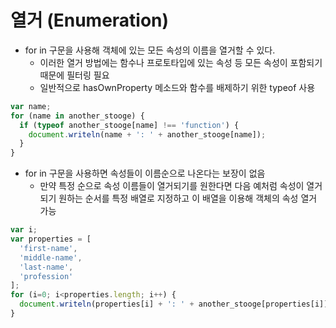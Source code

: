 # 열거 \(Enumeration\)

* for in 구문을 사용해 객체에 있는 모든 속성의 이름을 열거할 수 있다.
  * 이러한 열거 방법에는 함수나 프로토타입에 있는 속성 등 모든 속성이 포함되기 때문에 필터링 필요
  * 일반적으로 hasOwnProperty 메소드와 함수를 배제하기 위한 typeof 사용

```javascript
var name;
for (name in another_stooge) {
  if (typeof another_stooge[name] !== 'function') {
    document.writeln(name + ': ' + another_stooge[name]);
  }
}
```

* for in 구문을 사용하면 속성들이 이름순으로 나온다는 보장이 없음
  * 만약 특정 순으로 속성 이름들이 열거되기를 원한다면 다음 예처럼 속성이 열거되기 원하는 순서를 특정 배열로 지정하고 이 배열을 이용해 객체의 속성 열거 가능

```javascript
var i;
var properties = [
  'first-name',
  'middle-name',
  'last-name',
  'profession'
];
for (i=0; i<properties.length; i++) {
  document.writeln(properties[i] + ': ' + another_stooge[properties[i]]);
}
```

